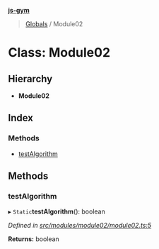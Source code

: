 **[js-gym](../README.md)**

> [Globals](../globals.md) / Module02

# Class: Module02

## Hierarchy

* **Module02**

## Index

### Methods

* [testAlgorithm](module02.md#testalgorithm)

## Methods

### testAlgorithm

▸ `Static`**testAlgorithm**(): boolean

*Defined in [src/modules/module02/module02.ts:5](https://github.com/artleitch/js-gym/blob/3839d11/src/modules/module02/module02.ts#L5)*

**Returns:** boolean
